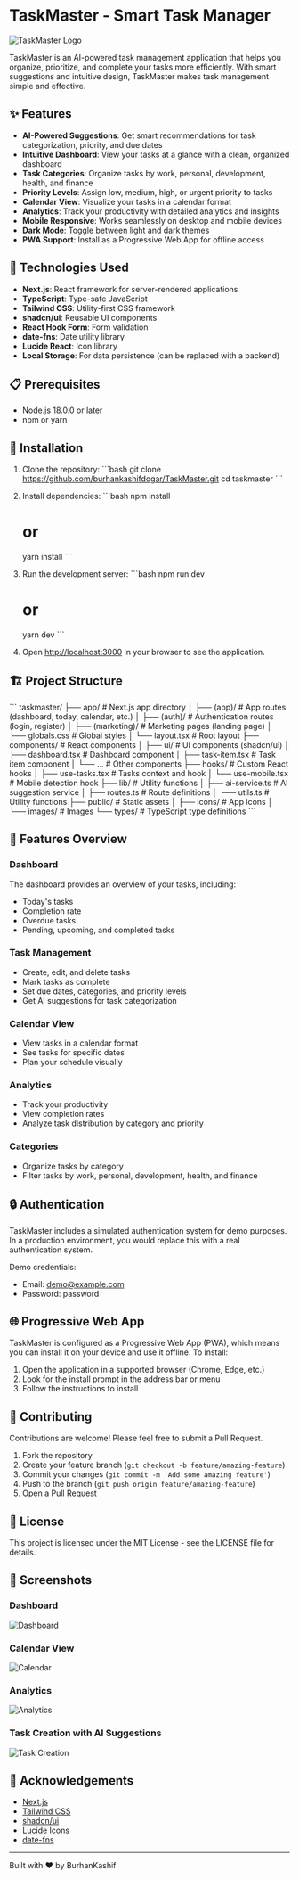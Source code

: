# TaskMaster - Smart Task Manager

![TaskMaster Logo](public/icons/icon-192x192.png)

TaskMaster is an AI-powered task management application that helps you organize, prioritize, and complete your tasks more efficiently. With smart suggestions and intuitive design, TaskMaster makes task management simple and effective.

## ✨ Features

- **AI-Powered Suggestions**: Get smart recommendations for task categorization, priority, and due dates
- **Intuitive Dashboard**: View your tasks at a glance with a clean, organized dashboard
- **Task Categories**: Organize tasks by work, personal, development, health, and finance
- **Priority Levels**: Assign low, medium, high, or urgent priority to tasks
- **Calendar View**: Visualize your tasks in a calendar format
- **Analytics**: Track your productivity with detailed analytics and insights
- **Mobile Responsive**: Works seamlessly on desktop and mobile devices
- **Dark Mode**: Toggle between light and dark themes
- **PWA Support**: Install as a Progressive Web App for offline access

## 🚀 Technologies Used

- **Next.js**: React framework for server-rendered applications
- **TypeScript**: Type-safe JavaScript
- **Tailwind CSS**: Utility-first CSS framework
- **shadcn/ui**: Reusable UI components
- **React Hook Form**: Form validation
- **date-fns**: Date utility library
- **Lucide React**: Icon library
- **Local Storage**: For data persistence (can be replaced with a backend)

## 📋 Prerequisites

- Node.js 18.0.0 or later
- npm or yarn

## 🔧 Installation

1. Clone the repository:
   \`\`\`bash
   git clone https://github.com/burhankashifdogar/TaskMaster.git
   cd taskmaster
   \`\`\`

2. Install dependencies:
   \`\`\`bash
   npm install

   # or

   yarn install
   \`\`\`

3. Run the development server:
   \`\`\`bash
   npm run dev

   # or

   yarn dev
   \`\`\`

4. Open [http://localhost:3000](http://localhost:3000) in your browser to see the application.

## 🏗️ Project Structure

\`\`\`
taskmaster/
├── app/ # Next.js app directory
│ ├── (app)/ # App routes (dashboard, today, calendar, etc.)
│ ├── (auth)/ # Authentication routes (login, register)
│ ├── (marketing)/ # Marketing pages (landing page)
│ ├── globals.css # Global styles
│ └── layout.tsx # Root layout
├── components/ # React components
│ ├── ui/ # UI components (shadcn/ui)
│ ├── dashboard.tsx # Dashboard component
│ ├── task-item.tsx # Task item component
│ └── ... # Other components
├── hooks/ # Custom React hooks
│ ├── use-tasks.tsx # Tasks context and hook
│ └── use-mobile.tsx # Mobile detection hook
├── lib/ # Utility functions
│ ├── ai-service.ts # AI suggestion service
│ ├── routes.ts # Route definitions
│ └── utils.ts # Utility functions
├── public/ # Static assets
│ ├── icons/ # App icons
│ └── images/ # Images
└── types/ # TypeScript type definitions
\`\`\`

## 📱 Features Overview

### Dashboard

The dashboard provides an overview of your tasks, including:

- Today's tasks
- Completion rate
- Overdue tasks
- Pending, upcoming, and completed tasks

### Task Management

- Create, edit, and delete tasks
- Mark tasks as complete
- Set due dates, categories, and priority levels
- Get AI suggestions for task categorization

### Calendar View

- View tasks in a calendar format
- See tasks for specific dates
- Plan your schedule visually

### Analytics

- Track your productivity
- View completion rates
- Analyze task distribution by category and priority

### Categories

- Organize tasks by category
- Filter tasks by work, personal, development, health, and finance

## 🔒 Authentication

TaskMaster includes a simulated authentication system for demo purposes. In a production environment, you would replace this with a real authentication system.

Demo credentials:

- Email: demo@example.com
- Password: password

## 🌐 Progressive Web App

TaskMaster is configured as a Progressive Web App (PWA), which means you can install it on your device and use it offline. To install:

1. Open the application in a supported browser (Chrome, Edge, etc.)
2. Look for the install prompt in the address bar or menu
3. Follow the instructions to install

## 🤝 Contributing

Contributions are welcome! Please feel free to submit a Pull Request.

1. Fork the repository
2. Create your feature branch (`git checkout -b feature/amazing-feature`)
3. Commit your changes (`git commit -m 'Add some amazing feature'`)
4. Push to the branch (`git push origin feature/amazing-feature`)
5. Open a Pull Request

## 📄 License

This project is licensed under the MIT License - see the LICENSE file for details.

## 📸 Screenshots

### Dashboard

![Dashboard](public/screenshots/dashboard.png)

### Calendar View

![Calendar](public/screenshots/calendar.png)

### Analytics

![Analytics](public/screenshots/analytics.png)

### Task Creation with AI Suggestions

![Task Creation](public/screenshots/task-creation.png)

## 🙏 Acknowledgements

- [Next.js](https://nextjs.org/)
- [Tailwind CSS](https://tailwindcss.com/)
- [shadcn/ui](https://ui.shadcn.com/)
- [Lucide Icons](https://lucide.dev/)
- [date-fns](https://date-fns.org/)

---

Built with ❤️ by BurhanKashif
